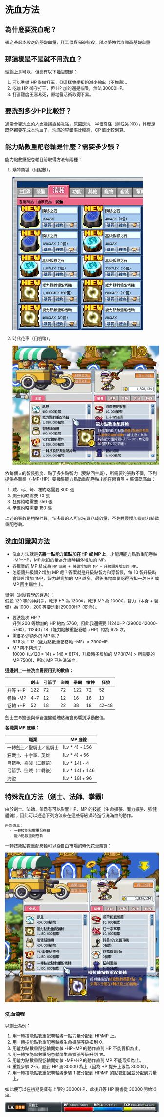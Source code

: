 # 洗血方法

## 為什麼要洗血呢？

楓之谷原本設定的基礎血量，打王很容易被秒殺，所以夢時代有調高基礎血量

## 那這樣是不是就不用洗血？

理論上是可以，但會有以下幾個問題：

1. 可以準備 HP 裝備打王，但這樣會變相的減少輸出（不推薦）。
2. 吃加 HP 御守打王，但 HP 加的還是有限，無法 30000HP。
3. 打高難度王容易死，原地復活術取得不易。

## 要洗到多少HP比較好？

通常會要洗血的人會建議直接洗滿，原因是洗一半很奇怪（開玩笑 XD），其實是既然都要花成本洗血了，洗滿的容錯率比較高，CP 值比較划算。

## 能力點數重配卷軸是什麼？需要多少張？

能力點數重配卷軸目前取得方法有兩種：

1. 購物商城（用點數）。

    ![1](1.png)

2. 時代花車（用楓幣）。

    ![2](2.png)

依每個人的智裝強度、點了多少點智力（要點回主屬），所需要的張數不同，下列提供各職業（-MP+HP）要幾張能力點數重配卷軸才能在兩百等 + 裝備洗滿血：

1. 賊、弓、弩、槍約略需要 800 張
2. 劍士約略需要 50 張
3. 狂郎約略需要 350 張
4. 拳霸約略需要 160 張

上述的張數是粗略計算，怕多買的人可以先買八成的量，不夠再慢慢加買能力點數重配卷軸。

## 洗血知識與方法

- 洗血方法就是**先將一點能力值點加在 HP 或 MP 上**，才能用能力點數重配卷軸 -MP+HP，MP 能扣的量為升級時額外增加的 MP。
- 各職業的 MP 組成為 `MP 底線 + 裝備增加的 MP + 升級額外增加的 MP`。
- 怎麼讓升級額外增加 MP 呢？答案就是升級點智力和穿智裝，每 10 智升級時會額外增加 1MP，智力越高加的 MP 越多，最後洗完血要記得再扣一次 HP 或 MP 回主屬性上。

舉例（討厭數學的跳過）：\
假設 120 等的神射手，乾淨 HP 為 12000，乾淨 MP 為 10000，智力（本身 + 裝備）為 1000，200 等要洗到 29000HP（乾淨）。

- 要洗幾次 HP？\
  升到 200 等增加的 HP 約為 5760，因此我還需要 11240HP (29000-12000-5760)，11240 / 18（能力點數重配卷軸 +HP）約為 625 次。
- 需要多少額外的 MP 呢？\
  625 次 * 12（能力點數重配卷軸 -MP）= 7500MP
- MP 夠不夠洗？\
  10000-(Lv120 * 14) + 146 = 8174，升級時多增加的 MP(8174) > 所需要的 MP(7500)，所以 MP 已夠洗滿血。

**這邊附上一些洗血需要用到的數值：**

|        | 劍士  | 弓箭手 | 盜賊 | 拳霸  | 槍神 | 狂狼    |
| ------ | --- | --- | -- | --- | -- | ----- |
| 升等 +HP | 122 | 72  | 72 | 122 | 72 | 52    |
| 卷軸 -MP | 4~7 | 12  | 12 | 16  | 16 | 10    |
| 卷軸 +HP | 52  | 18  | 22 | 38  | 18 | 42~48 |

劍士生命擴張與拳霸強健體魄點滿會影響到浮動數值。

**各職業 MP 底線：**

| 職業           | MP 底線           |
|--------------|-----------------|
| 一轉劍士／聖騎士／黑騎士 | (Lv * 4) - 156  |
| 狂戰士、十字軍、英雄   | (Lv * 4) + 56   |
| 弓箭手、盜賊（二轉前）  | (Lv * 14) - 4   |
| 弓箭手、盜賊（二轉後）  | (Lv * 14) + 146 |
| 海盜           | (Lv * 18) + 96  |

## 特殊洗血方法（劍士、法師、拳霸）

由於劍士、法師、拳霸有可以影響 HP、MP 的技能（生命擴張、魔力擴張、強健體魄），因此可以通過下列方法來在這些等級滿時進行洗滿血的動作。

```text
所需道具：
  - 一轉技能點數重配卷軸
  - 能力點數重配卷軸
```

一轉技能點數重配卷軸可以從自由市場的時代花車購買：

![3](3.png)

### 洗血流程

以劍士為例：

1. 用一轉技能點數重配卷軸將一點力量分配到 HP/MP 上。
2. 用一轉技能點數重配卷軸將生命擴張等級扣到 0。
3. 用能力點數重配卷軸開始做 -HP+MP 的動作直到 HP 不能再扣為止。
4. 用一轉技能點數重配卷軸將生命擴張等級升到 10。
5. 用能力點數重配卷軸開始做 -MP+HP 的動作直到 MP 不能再扣為止。
6. 重複步驟 2-5，直到 HP 滿 30000 為止（因為 HP 提升上限為 30000）。
7. 用一轉技能點數重配卷軸將步驟 1 被分配到 HP/MP 的點數扣回並分配到力量上。

如此便可以在初期便擁有上限的 30000HP，此後升等 HP 將會從 30000 開始溢出。

![4](4.png)
